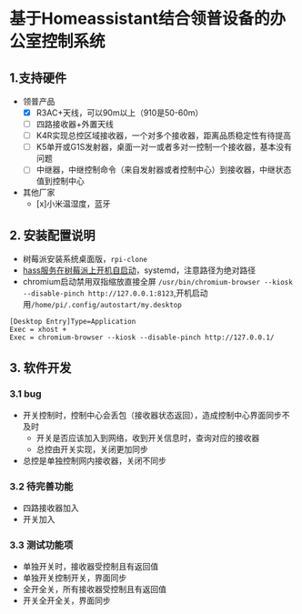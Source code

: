 # 基于Homeassistant结合领普设备的办公室控制系统

## 1.支持硬件

- 领普产品
  - [x] R3AC+天线，可以90m以上（910是50-60m）
  - [ ] 四路接收器+外置天线
  - [ ] K4R实现总控区域接收器，一个对多个接收器，距离品质稳定性有待提高
  - [ ] K5单开或G1S发射器，桌面一对一或者多对一控制一个接收器，基本没有问题
  - [ ] 中继器，中继控制命令（来自发射器或者控制中心）到接收器，中继状态值到控制中心
- 其他厂家
  - [x]小米温湿度，蓝牙

## 2. 安装配置说明

- 树莓派安装系统桌面版，`rpi-clone`
- [hass服务在树莓派上开机自启动](https://www.home-assistant.io/docs/autostart/systemd/)，systemd，注意路径为绝对路径
- chromium启动禁用双指缩放直接全屏 `/usr/bin/chromium-browser --kiosk --disable-pinch http://127.0.0.1:8123`,开机启动用`/home/pi/.config/autostart/my.desktop`

```sehll
[Desktop Entry]Type=Application
Exec = xhost +
Exec = chromium-browser --kiosk --disable-pinch http://127.0.0.1/
```

## 3. 软件开发

### 3.1 bug

- 开关控制时，控制中心会丢包（接收器状态返回），造成控制中心界面同步不及时
  - 开关是否应该加入到网络，收到开关信息时，查询对应的接收器
  - 总控由开关实现，关闭更加同步
- 总控是单独控制网内接收器，关闭不同步

### 3.2 待完善功能

- 四路接收器加入
- 开关加入

### 3.3 测试功能项

- 单独开关时，接收器受控制且有返回值
- 单独开关控制开关，界面同步
- 全开全关，所有接收器受控制且有返回值
- 开关全开全关，界面同步